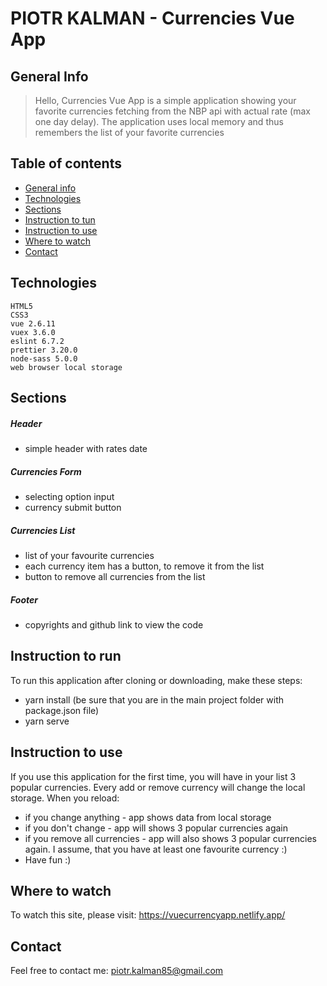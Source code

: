 # PIOTR KALMAN - Currencies Vue App

## General Info

> Hello, Currencies Vue App is a simple application showing your favorite currencies fetching from the NBP api with actual rate (max one day delay). The application uses local memory and thus remembers the list of your favorite currencies

## Table of contents

- [General info](#general-info)
- [Technologies](#technologies)
- [Sections](#sections)
- [Instruction to tun](#instruction-to-run)
- [Instruction to use](#instruction-to-use)
- [Where to watch](#where-to-watch)
- [Contact](#contact)

## Technologies

    HTML5
    CSS3
    vue 2.6.11
    vuex 3.6.0
    eslint 6.7.2
    prettier 3.20.0
    node-sass 5.0.0
    web browser local storage

## Sections

##### Header

- simple header with rates date

##### Currencies Form

- selecting option input
- currency submit button

##### Currencies List

- list of your favourite currencies
- each currency item has a button, to remove it from the list
- button to remove all currencies from the list

##### Footer

- copyrights and github link to view the code

## Instruction to run

To run this application after cloning or downloading, make these steps:

- yarn install (be sure that you are in the main project folder with package.json file)
- yarn serve

## Instruction to use

If you use this application for the first time, you will have in your list 3 popular currencies. Every add or remove currency will change the local storage.
When you reload:

- if you change anything - app shows data from local storage
- if you don't change - app will shows 3 popular currencies again
- if you remove all currencies - app will also shows 3 popular currencies again. I assume, that you have at least one favourite currency :)
- Have fun :)

## Where to watch

To watch this site, please visit: https://vuecurrencyapp.netlify.app/

## Contact

Feel free to contact me: piotr.kalman85@gmail.com
